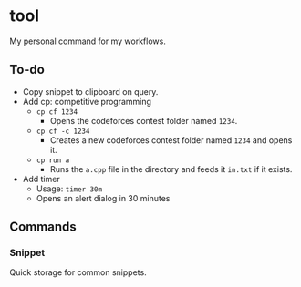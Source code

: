 # tool

My personal command for my workflows.

## To-do

- Copy snippet to clipboard on query.
- Add cp: competitive programming 
   - `cp cf 1234`
      - Opens the codeforces contest folder named `1234`.
   - `cp cf -c 1234`
      - Creates a new codeforces contest folder named `1234` and opens it.
   - `cp run a`
      - Runs the `a.cpp` file in the directory and feeds it `in.txt` if it exists.
- Add timer
   - Usage: `timer 30m`
   - Opens an alert dialog in 30 minutes

## Commands

### Snippet

Quick storage for common snippets.

